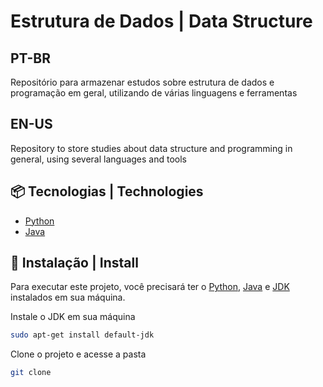 # Estrutura de Dados | Data Structure

## PT-BR
Repositório para armazenar estudos sobre estrutura de dados e programação em geral, utilizando de várias linguagens e ferramentas

## EN-US
Repository to store studies about data structure and programming in general, using several languages and tools


## 📦 Tecnologias | Technologies

* [Python](https://www.python.org/)
* [Java](https://www.java.com/pt-BR/)

## 🚀 Instalação | Install

Para executar este projeto, você precisará ter o [Python](https://www.python.org/), [Java](https://www.java.com/pt-BR/) e [JDK](https://www.oracle.com/br/java/technologies/javase-jdk11-downloads.html) instalados em sua máquina.

Instale o JDK em sua máquina
```sh
sudo apt-get install default-jdk
```

Clone o projeto e acesse a pasta
```sh
git clone
```